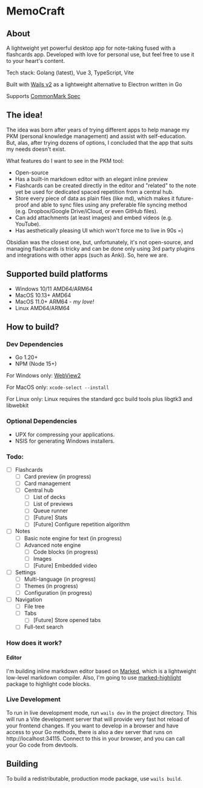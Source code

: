 # MemoCraft

## About

A lightweight yet powerful desktop app for note-taking fused with a flashcards app. Developed with love for personal use,
but feel free to use it to your heart's content.

Tech stack: Golang (latest), Vue 3, TypeScript, Vite

Built with [Wails v2](https://wails.io/) as a lightweight alternative to Electron written in Go

Supports [CommonMark Spec](https://spec.commonmark.org/0.29/)

## The idea!

The idea was born after years of trying different apps to help manage my PKM (personal knowledge management) and assist with self-education. But, alas, after trying dozens of options, I concluded that the app that suits my needs doesn't exist.

What features do I want to see in the PKM tool:
- Open-source
- Has a built-in markdown editor with an elegant inline preview
- Flashcards can be created directly in the editor and "related" to the note yet be used for dedicated spaced repetition from a central hub.
- Store every piece of data as plain files (like md), which makes it future-proof and able to sync files using any preferable file syncing method (e.g. Dropbox/Google Drive/iCloud, or even GitHub files).
- Can add attachments (at least images) and embed videos (e.g. YouTube).
- Has aesthetically pleasing UI which won't force me to live in 90s =)

Obsidian was the closest one, but, unfortunately, it's not open-source, and managing flashcards is tricky and can be done only using 3rd party plugins and integrations with other apps (such as Anki).
So, here we are.

## Supported build platforms

- Windows 10/11 AMD64/ARM64
- MacOS 10.13+ AMD64
- MacOS 11.0+ ARM64 - *my love!*
- Linux AMD64/ARM64

## How to build?

### Dev Dependencies

- Go 1.20+
- NPM (Node 15+)

For Windows only: [WebView2](https://developer.microsoft.com/en-us/microsoft-edge/webview2/)

For MacOS only: `xcode-select --install`

For Linux only: Linux requires the standard gcc build tools plus libgtk3 and libwebkit

### Optional Dependencies

- UPX for compressing your applications.
- NSIS for generating Windows installers.

### Todo:
- [ ] Flashcards
    - [ ] Card preview (in progress)
    - [ ] Card management
    - [ ] Central hub
      - [ ] List of decks
      - [ ] List of previews
      - [ ] Queue runner
      - [ ] [Future] Stats
      - [ ] [Future] Configure repetition algorithm
- [ ] Notes
  - [ ] Basic note engine for text (in progress)
  - [ ] Advanced note engine
    - [ ] Code blocks (in progress)
    - [ ] Images
    - [ ] [Future] Embedded video
- [ ] Settings
  - [ ] Multi-language (in progress)
  - [ ] Themes (in progress)
  - [ ] Configuration (in progress)
- [ ] Navigation
  - [ ] File tree
  - [ ] Tabs
    - [ ] [Future] Store opened tabs
  - [ ] Full-text search

### How does it work?

#### Editor

I'm building inline markdown editor based on [Marked](https://marked.js.org/), which is a lightweight low-level markdown compiler.
Also, I'm going to use [marked-highlight](https://www.npmjs.com/package/marked-highlight) package to highlight code blocks.

### Live Development

To run in live development mode, run `wails dev` in the project directory. This will run a Vite development
server that will provide very fast hot reload of your frontend changes. If you want to develop in a browser
and have access to your Go methods, there is also a dev server that runs on http://localhost:34115. Connect
to this in your browser, and you can call your Go code from devtools.

## Building

To build a redistributable, production mode package, use `wails build`.
